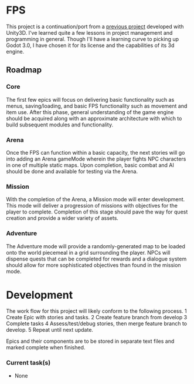 # FPS

This project is a continuation/port from a [previous project](https://github.com/justi1jc/FPS)
developed with Unity3D. I've learned quite a few lessons in project management
and programming in general. Though I'll have a learning curve to picking up
Godot 3.0, I have chosen it for its license and the capabilities of its
3d engine.

## Roadmap

### Core
The first few epics will focus on delivering basic functionality such as 
menus, saving/loading, and basic FPS functionality such as movement and item
use. After this phase, general understanding of the game engine should be
acquired along with an approximate architecture with which to build subsequent
modules and functionality.
 
### Arena
Once the FPS can function within a basic capacity, the next stories will go into
adding an Arena gameMode wherein the player fights NPC characters in one of 
multiple static maps. Upon completion, basic combat and AI should be done and
available for testing via the Arena.

### Mission
With the completion of the Arena, a Mission mode will enter development. This
mode will deliver a progression of missions with objectives for the player to
complete. Completion of this stage should pave the way for quest creation and
provide a wider variety of assets.

### Adventure
The Adventure mode will provide a randomly-generated map to be loaded onto the
world piecemeal in a grid surrounding the player. NPCs will dispense quests that
can be completed for rewards and a dialogue system should allow for more
sophisticated objectives than found in the mission mode.

# Development
The work flow for this project will likely conform to the following process.
1 Create Epic with stories and tasks.
2 Create feature branch from develop
3 Complete tasks
4 Assess/test/debug stories, then merge feature branch to develop.
5 Repeat until next update.


Epics and their components are to be stored in separate text files and marked
complete when finished.
### Current task(s)
* None

